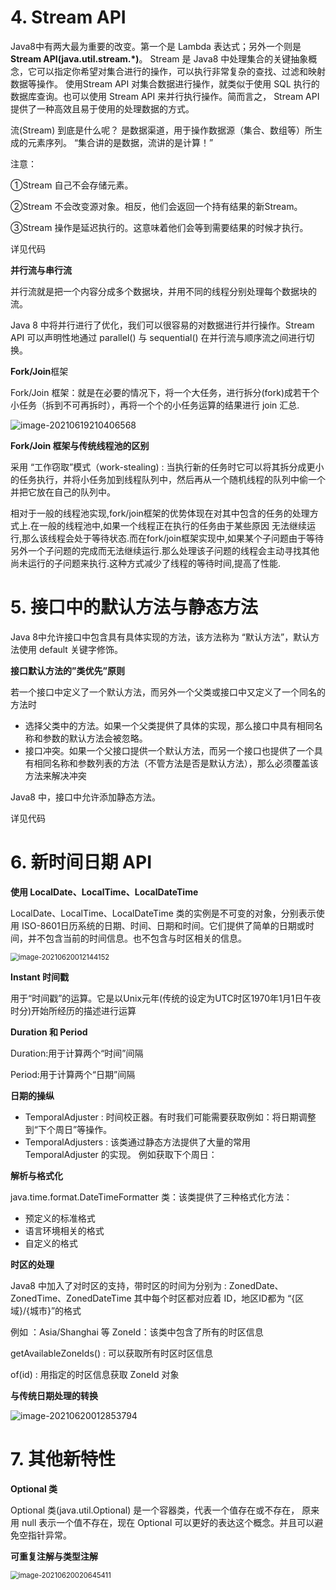 # 4. Stream API 

Java8中有两大最为重要的改变。第一个是 Lambda 表达式；另外一个则是 **Stream API(java.util.stream.*)**。 Stream 是 Java8 中处理集合的关键抽象概念，它可以指定你希望对集合进行的操作，可以执行非常复杂的查找、过滤和映射数据等操作。 使用Stream API 对集合数据进行操作，就类似于使用 SQL 执行的数据库查询。也可以使用 Stream API 来并行执行操作。简而言之， Stream API 提供了一种高效且易于使用的处理数据的方式。

流(Stream) 到底是什么呢？ 是数据渠道，用于操作数据源（集合、数组等）所生成的元素序列。 “集合讲的是数据，流讲的是计算！” 

注意： 

①Stream 自己不会存储元素。 

②Stream 不会改变源对象。相反，他们会返回一个持有结果的新Stream。

③Stream 操作是延迟执行的。这意味着他们会等到需要结果的时候才执行。

详见代码

**并行流与串行流**

并行流就是把一个内容分成多个数据块，并用不同的线程分别处理每个数据块的流。

Java 8 中将并行进行了优化，我们可以很容易的对数据进行并行操作。Stream API 可以声明性地通过 parallel() 与 sequential() 在并行流与顺序流之间进行切换。

**Fork/Join**框架

Fork/Join 框架：就是在必要的情况下，将一个大任务，进行拆分(fork)成若干个小任务（拆到不可再拆时），再将一个个的小任务运算的结果进行 join 汇总.

<img src="https://gitee.com/miracle0427/figurebed/raw/master/images/20210619210407.png" alt="image-20210619210406568"  />

**Fork/Join 框架与传统线程池的区别**

采用 “工作窃取”模式（work-stealing) : 当执行新的任务时它可以将其拆分成更小的任务执行，并将小任务加到线程队列中，然后再从一个随机线程的队列中偷一个并把它放在自己的队列中。 

相对于一般的线程池实现,fork/join框架的优势体现在对其中包含的任务的处理方式上.在一般的线程池中,如果一个线程正在执行的任务由于某些原因 无法继续运行,那么该线程会处于等待状态.而在fork/join框架实现中,如果某个子问题由于等待另外一个子问题的完成而无法继续运行.那么处理该子问题的线程会主动寻找其他尚未运行的子问题来执行.这种方式减少了线程的等待时间,提高了性能.

# 5. 接口中的默认方法与静态方法 

Java 8中允许接口中包含具有具体实现的方法，该方法称为 “默认方法”，默认方法使用 default 关键字修饰。

**接口默认方法的”类优先”原则**

若一个接口中定义了一个默认方法，而另外一个父类或接口中又定义了一个同名的方法时

- 选择父类中的方法。如果一个父类提供了具体的实现，那么接口中具有相同名称和参数的默认方法会被忽略。 
- 接口冲突。如果一个父接口提供一个默认方法，而另一个接口也提供了一个具有相同名称和参数列表的方法（不管方法是否是默认方法），那么必须覆盖该方法来解决冲突

Java8 中，接口中允许添加静态方法。

详见代码

# 6. 新时间日期 API 

**使用 LocalDate、LocalTime、LocalDateTime**

LocalDate、LocalTime、LocalDateTime 类的实例是不可变的对象，分别表示使用 ISO-8601日历系统的日期、时间、日期和时间。它们提供了简单的日期或时间，并不包含当前的时间信息。也不包含与时区相关的信息。

<img src="https://gitee.com/miracle0427/figurebed/raw/master/images/20210620012144.png" alt="image-20210620012144152" style="zoom:80%;" />

**Instant 时间戳**

用于“时间戳”的运算。它是以Unix元年(传统的设定为UTC时区1970年1月1日午夜时分)开始所经历的描述进行运算

**Duration 和 Period**

Duration:用于计算两个“时间”间隔 

Period:用于计算两个“日期”间隔

**日期的操纵**

- TemporalAdjuster : 时间校正器。有时我们可能需要获取例如：将日期调整到“下个周日”等操作。
- TemporalAdjusters : 该类通过静态方法提供了大量的常用 TemporalAdjuster 的实现。 例如获取下个周日：

**解析与格式化**

 java.time.format.DateTimeFormatter 类：该类提供了三种格式化方法：

- 预定义的标准格式 
- 语言环境相关的格式 
- 自定义的格式

**时区的处理**

 Java8 中加入了对时区的支持，带时区的时间为分别为 : ZonedDate、ZonedTime、ZonedDateTime 其中每个时区都对应着 ID，地区ID都为 “{区域}/{城市}”的格式 

例如 ：Asia/Shanghai 等 ZoneId：该类中包含了所有的时区信息 

getAvailableZoneIds() : 可以获取所有时区时区信息 

of(id) : 用指定的时区信息获取 ZoneId 对象

**与传统日期处理的转换**

<img src="https://gitee.com/miracle0427/figurebed/raw/master/images/20210620012853.png" alt="image-20210620012853794"  />

# 7. 其他新特性

**Optional 类**

Optional 类(java.util.Optional) 是一个容器类，代表一个值存在或不存在， 原来用 null 表示一个值不存在，现在 Optional 可以更好的表达这个概念。并且可以避免空指针异常。

**可重复注解与类型注解**

<img src="https://gitee.com/miracle0427/figurebed/raw/master/images/20210620020645.png" alt="image-20210620020645411" style="zoom:80%;" />

